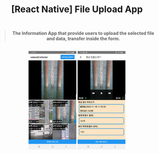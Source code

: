 <h1 align="center">[React Native] File Upload App<br/></h1>

<div align="center">
  <br />
  <blockquote><b>The Information App that provide users to upload the selected file and data, transfer inside the form.</b></blockquote>
</div>

<br/>

<div align="center">
  <img src="READMEimg/selectScreen.png" width="30%" height="50%"/>
  <img src="READMEimg/uploadScreen.png" width="30%" height="50%"/>
  <br />
</div>

